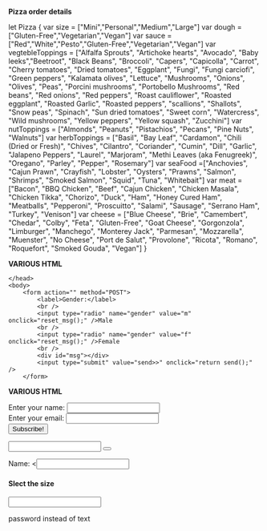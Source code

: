 **Pizza order details**

let Pizza {
  var size = ["Mini","Personal","Medium","Large"]
  var dough = ["Gluten-Free","Vegetarian","Vegan"]
  var sauce = ["Red","White","Pesto","Gluten-Free","Vegetarian","Vegan"]
  var vegtebleToppings = ["Alfalfa Sprouts", "Artichoke hearts", "Avocado", "Baby leeks","Beetroot", "Black Beans", "Broccoli", "Capers", "Capicolla", "Carrot", "Cherry tomatoes", "Dried tomatoes", "Eggplant", "Fungi", "Fungi carciofi", "Green peppers", "Kalamata olives", "Lettuce", "Mushrooms", "Onions", "Olives", "Peas", "Porcini mushrooms", "Portobello Mushrooms", "Red beans", "Red onions", "Red peppers", "Roast cauliflower", "Roasted eggplant", "Roasted Garlic", "Roasted peppers", "scallions", "Shallots", "Snow peas", "Spinach", "Sun dried tomatoes", "Sweet corn", "Watercress", "Wild mushrooms", "Yellow peppers", "Yellow squash", "Zucchini"]
  var nutToppings = ["Almonds", "Peanuts", "Pistachios", "Pecans", "Pine Nuts", "Walnuts"]
  var herbToppings = ["Basil", "Bay Leaf", "Cardamon", "Chili (Dried or Fresh)", "Chives", "Cilantro", "Coriander", "Cumin", "Dill", "Garlic", "Jalapeno Peppers", "Laurel", "Marjoram", "Methi Leaves (aka Fenugreek)", "Oregano", "Parley", "Pepper", "Rosemary"]
  var seaFood =["Anchovies", "Cajun Prawn", "Crayfish", "Lobster", "Oysters", "Prawns", "Salmon", "Shrimps", "Smoked Salmon", "Squid", "Tuna", "Whitebait"]
  var meat = ["Bacon", "BBQ Chicken", "Beef", "Cajun Chicken", "Chicken Masala", "Chicken Tikka", "Chorizo", "Duck", "Ham", "Honey Cured Ham", "Meatballs", "Pepperoni", "Proscuitto", "Salami", "Sausage", "Serrano Ham", "Turkey", "Venison"]
  var cheese = ["Blue Cheese", "Brie", "Camembert", "Chedar", "Colby", "Feta", "Gluten-Free", "Goat Cheese", "Gorgonzola", "Limburger", "Manchego", "Monterey Jack", "Parmesan", "Mozzarella", "Muenster", "No Cheese", "Port de Salut", "Provolone", "Ricota", "Romano", "Roquefort", "Smoked Gouda", "Vegan"]
}



**VARIOUS HTML**

<script>
            function send() {
                var genders = document.getElementsByName("gender");
                if (genders[0].checked == true) {
                    alert("Your gender is male");
                } else if (genders[1].checked == true) {
                    alert("Your gender is female");
                } else {
                    // no checked
                    var msg = '<span style="color:red;">You must select your gender!</span><br /><br />';
                    document.getElementById('msg').innerHTML = msg;
                    return false;
                }
                return true;
            }

            function reset_msg() {
                document.getElementById('msg').innerHTML = '';
            }
        </script>
    </head>
    <body>
        <form action="" method="POST">
            <label>Gender:</label>
            <br />
            <input type="radio" name="gender" value="m" onclick="reset_msg();" />Male
            <br />
            <input type="radio" name="gender" value="f" onclick="reset_msg();" />Female
            <br />
            <div id="msg"></div>
            <input type="submit" value="send>>" onclick="return send();" />
        </form>

**VARIOUS HTML**

<!--  general layout for containter/form/div -->
<form action="" method="get" class="form-example">
  <div class="form-example">
    <label for="name">Enter your name: </label>
    <input type="text" name="name" id="name" required>
  </div>
  <div class="form-example">
    <label for="email">Enter your email: </label>
    <input type="email" name="email" id="email" required>
  </div>
  <div class="form-example">
    <input type="submit" value="Subscribe!">
  </div>
</form>

<!-- oneway to intorduce input -->
  <label for=""></label>
  <input type="text" name="" value="">
  <button type="button" name="button"></button>

<!-- another way to do form  -->
<div  >
  <p>Name: <<input id="customer" type="text" size="" name="" value=""></p>

<h4>Slect the size</h4>
<input name="size" type

</div>

<!-- another way to onput text instead is password which will hide from onlookers -->

password instead of text
